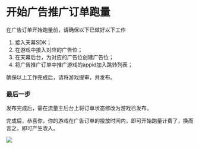 # 开始广告推广订单跑量

在广告订单开始跑量前，请确保以下已做好以下工作

1. 接入天幕SDK；
2. 在游戏中接入对应的广告位；
3. 在天幕后台，为对应的广告位创建广告位；
4. 将广告推广订单中推广游戏的appid加入跳转列表；

确保以上工作完成后，请将游戏提审，并发布。

### **最后一步**

发布完成后，需在流量主后台上将订单状态修改为游戏已发布。

完成后，恭喜你，你的游戏在广告订单的投放时间内，即可开始跑量计费了，换而言之，即可产生收入。

![](https://cdn.nlark.com/yuque/0/2019/png/254569/1557217619797-111c206c-a40b-4e27-a3d9-625e332b9a2c.png?x-oss-process=image/resize,w_2000)



